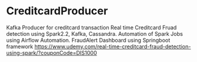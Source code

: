 # CreditcardProducer
Kafka Producer for creditcard transaction
Real time Creditcard Fruad detection using
  Spark2.2, 
  Kafka, 
  Cassandra. 
  Automation of Spark Jobs using Airflow Automation.
  FraudAlert Dashboard using Springboot framework
https://www.udemy.com/real-time-creditcard-fraud-detection-using-spark/?couponCode=DIS1000
